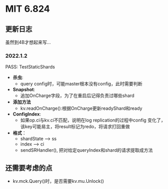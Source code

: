 # MIT 6.824

## 更新日志
虽然到4B才想起来写...

### 2022.1.2
PASS: TestStaticShards
- **杀虫**:
  - query config时，可能master根本没有config，此时需要判断
- **Snapshot**: 
  - 追加OnCharge字段，为了在重启后记得负责过哪些shard
- **添加方法**
  - kv.readOnCharge():根据OnCharge更新readyShard和ready
- **ConfigIndex**:
  - 如果op.ci与kv.ci不匹配，说明在log replication的过程中config
  变化了， 该key可能易主，将result标记为redo，将请求打回重做
- **格式**：
  - shardState --> ss
  - index --> ci
  - sendSRHandler(), 把对给定queryIndex和shard的请求提取成方法


## 还需要考虑的点
- kv.mck.Query()时，是否需要kv.mu.Unlock()
